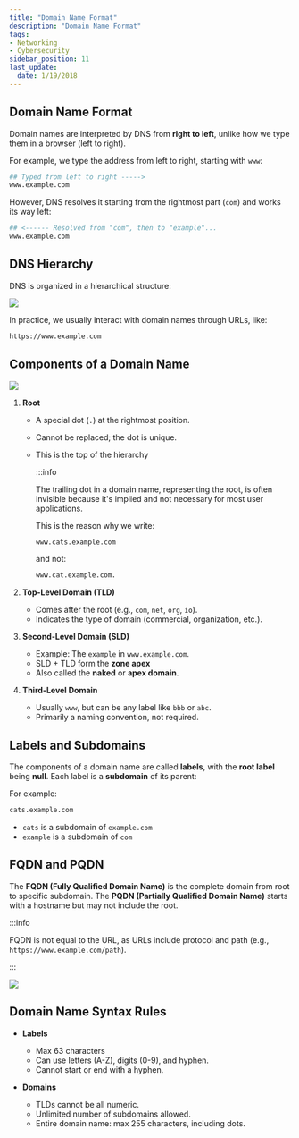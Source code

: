 ```yaml
---
title: "Domain Name Format"
description: "Domain Name Format"
tags: 
- Networking
- Cybersecurity
sidebar_position: 11
last_update:
  date: 1/19/2018
---
```




## Domain Name Format 

Domain names are interpreted by DNS from **right to left**, unlike how we type them in a browser (left to right).

For example, we type the address from left to right, starting with `www`:

```bash
## Typed from left to right -----> 
www.example.com
```

However, DNS resolves it starting from the rightmost part (`com`) and works its way left:

```bash
## <------ Resolved from "com", then to "example"...
www.example.com
```


## DNS Hierarchy 

DNS is organized in a hierarchical structure:

<div class="img-center"> 

![](/img/docs/all-things-network-basics-dns-hierarchy-1.png)

</div>

In practice, we usually interact with domain names through URLs, like:

```bash
https://www.example.com
```


## Components of a Domain Name


<div class="img-center"> 

![](/img/docs/all-things-network-basics-dns.png)

</div>


1. **Root**

   - A special dot (`.`) at the rightmost position.
   - Cannot be replaced; the dot is unique.
   - This is the top of the hierarchy 

      :::info 

      The trailing dot in a domain name, representing the root, is often invisible because it's implied and not necessary for most user applications.

      This is the reason why we write:

      ```bash
      www.cats.example.com  
      ```

      and not:

      ```bash
      www.cat.example.com. 
      ```

2. **Top-Level Domain (TLD)**

   - Comes after the root (e.g., `com`, `net`, `org`, `io`).
   - Indicates the type of domain (commercial, organization, etc.).

3. **Second-Level Domain (SLD)**

   - Example: The `example` in `www.example.com`.
   - SLD + TLD form the **zone apex**
   - Also called the **naked** or **apex domain**.

4. **Third-Level Domain**

   - Usually `www`, but can be any label like `bbb` or `abc`.
   - Primarily a naming convention, not required.

## Labels and Subdomains

The components of a domain name are called **labels**, with the **root label** being **null**. Each label is a **subdomain** of its parent:

For example:

```bash
cats.example.com 
```

- `cats` is a subdomain of `example.com`
- `example` is a subdomain of `com`

## FQDN and PQDN

The **FQDN (Fully Qualified Domain Name)** is the complete domain from root to specific subdomain.
The **PQDN (Partially Qualified Domain Name)** starts with a hostname but may not include the root.

:::info 

FQDN is not equal to the URL, as URLs include protocol and path (e.g., `https://www.example.com/path`).

:::


<div class="img-center"> 

![](/img/docs/all-things-network-basics-dns-long-dns.png)

</div>



## Domain Name Syntax Rules

- **Labels**
  - Max 63 characters
  - Can use letters (A-Z), digits (0-9), and hyphen.
  - Cannot start or end with a hyphen.

- **Domains**
  - TLDs cannot be all numeric.
  - Unlimited number of subdomains allowed.
  - Entire domain name: max 255 characters, including dots.
